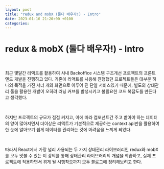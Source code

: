 ```yaml
---
layout: post
title: "redux and mobX (둘다 배우자!) - Intro"
date: 2023-01-10 21:20:00 +0100
categories:
---
```


# redux & mobX (둘다 배우자!) - Intro

&nbsp;

최근 몇달간 리액트를 활용하여 사내 Backoffice 시스템 구조개선 프로젝트의 프론트엔드 개발을 진행하고 있다.
기존에 리액트를 사용해 진행했던 프로젝트들은 대부분 하나의 목적을 가진 서너 개의 화면으로 이루어 진 단일 서비스였기 때문에,
별도의 상태관리 툴을 활용한 개발이 오히려 러닝 커브를 발생시키고 불필요한 코드 복잡도를 만든다고 생각했다.

&nbsp;

하지만 프로젝트의 규모가 점점 커지고, 이에 따라 컴포넌트간 주고 받아야 하는 데이터의 양이 많아지면서 더이상은
리액트가 기본적으로 제공하는 context api만을 활용하여 한 눈에 알아보기 쉽게 데이터를 관리하는 것에 어려움을 느끼게 되었다.

&nbsp;

따라서 React에서 가장 널리 사용되는 두 가지 상태관리 라이브러리인 redux와 mobX를 모두 맛볼 수 있는 이 강의를 통해 상태관리 라이브러리의 개념을 학습하고, 실제 프로젝트에 적용하면서 겪게 될 시행착오까지 모두 블로그에 정리해보려고 한다.
